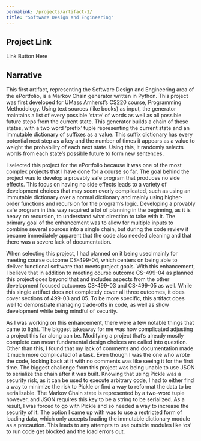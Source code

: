 ```yaml
---
permalink: /projects/artifact-1/
title: "Software Design and Engineering"
---
```


## Project Link
Link Button Here

## Narrative

This first artifact, representing the Software Design and Engineering area of the ePortfolio, is a Markov Chain generator written in Python. This project was first developed for UMass Amherst’s CS220 course, Programming Methodology. Using text sources (like books) as input, the generator maintains a list of every possible ‘state’ of words as well as all possible future steps from the current state. This generator builds a chain of these states, with a two word ‘prefix’ tuple representing the current state and an immutable dictionary of suffixes as a value. This suffix dictionary has every potential next step as a key and the number of times it appears as a value to weight the probability of each next state. Using this, it randomly selects words from each state’s possible future to form new sentences.

I selected this project for the ePortfolio because it was one of the most complex projects that I have done for a course so far. The goal behind the project was to develop a provably safe program that produces no side effects. This focus on having no side effects leads to a variety of development choices that may seem overly complicated, such as using an immutable dictionary over a normal dictionary and mainly using higher-order functions and recursion for the program’s logic. Developing a provably safe program in this way required a lot of planning in the beginning, as it is heavy on recursion, to understand what direction to take with it. The primary goal of the enhancement was to allow for multiple inputs to combine several sources into a single chain, but during the code review it became immediately apparent that the code also needed cleaning and that there was a severe lack of documentation.
 
When selecting this project, I had planned on it being used mainly for meeting course outcome CS-499-04, which centers on being able to deliver functional software that meets project goals. With this enhancement, I believe that in addition to meeting course outcome CS-499-04 as planned this project goes beyond that and includes aspects from the other development focused outcomes CS-499-03 and CS-499-05 as well. While this single artifact does not completely cover all three outcomes, it does cover sections of 499-03 and 05. To be more specific, this artifact does well to demonstrate managing trade-offs in code, as well as show development while being mindful of security.

As I was working on this enhancement, there were a few notable things that came to light. The biggest takeaway for me was how complicated adjusting a project this far along can be. Modifying a project that’s already mostly complete can mean fundamental design choices are called into question. Other than this, I found that my lack of comments and documentation made it much more complicated of a task. Even though I was the one who wrote the code, looking back at it with no comments was like seeing it for the first time. The biggest challenge from this project was being unable to use JSON to serialize the chain after it was built. Knowing that using Pickle was a security risk, as it can be used to execute arbitrary code, I had to either find a way to minimize the risk to Pickle or find a way to reformat the data to be serializable. The Markov Chain state is represented by a two-word tuple however, and JSON requires this key to be a string to be serialized. As a result, I was forced to go with Pickle and so needed a way to increase the security of it. The option I came up with was to use a restricted form of loading data, which only accepts loading the immutable dictionary module as a precaution. This leads to any attempts to use outside modules like ‘os’ to run code get blocked and the load errors out. 
